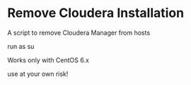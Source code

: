 # Remove Cloudera Installation
A script to remove Cloudera Manager from hosts

run as su 

Works only with CentOS 6.x

use at your own risk!

